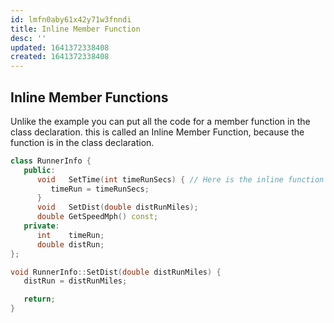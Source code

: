 ```yaml
---
id: lmfn0aby61x42y71w3fnndi
title: Inline Member Function
desc: ''
updated: 1641372338408
created: 1641372338408
---
```



## Inline Member Functions

Unlike the example you can put all the code for a member function in the class declaration. this is called an Inline Member Function, because the function is in the class declaration.

```cpp
class RunnerInfo {
   public:
      void   SetTime(int timeRunSecs) { // Here is the inline function
         timeRun = timeRunSecs;
      }
      void   SetDist(double distRunMiles);
      double GetSpeedMph() const;
   private:
      int    timeRun;
      double distRun;
};

void RunnerInfo::SetDist(double distRunMiles) {
   distRun = distRunMiles;

   return;
}
```
